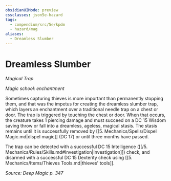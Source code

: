 ```yaml
---
obsidianUIMode: preview
cssclasses: json5e-hazard
tags:
  - compendium/src/5e/kpdm
  - hazard/mag
aliases:
  - Dreamless Slumber
---
```

# Dreamless Slumber
*Magical Trap*  

*Magic school: enchantment*

Sometimes capturing thieves is more important than permanently stopping them, and that was the impetus for creating the dreamless slumber trap, which layers an enchantment over a traditional needle trap on a chest or door. The trap is triggered by touching the chest or door. When that occurs, the creature takes 1 piercing damage and must succeed on a DC 15 Wisdom saving throw or fall into a dreamless, ageless, magical stasis. The stasis remains until it is successfully removed by [[5. Mechanics/Spells/Dispel Magic.md\|dispel magic]] (DC 17) or until three months have passed.

The trap can be detected with a successful DC 15 Intelligence ([[/5. Mechanics/Rules/Skills.md#Investigation\|Investigation]]) check, and disarmed with a successful DC 15 Dexterity check using [[5. Mechanics/Items/Thieves Tools.md\|thieves' tools]].

*Source: Deep Magic p. 347*
